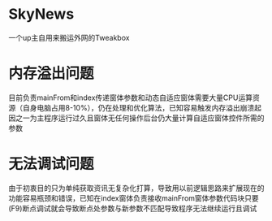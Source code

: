 # SkyNews
 一个up主自用来搬运外网的Tweakbox
# 内存溢出问题
目前负责mainFrom和index传递窗体参数和动态自适应窗体需要大量CPU运算资源（自身电脑占用8-10%），仍在处理和优化算法，已知容易触发内存溢出崩溃起因之一为主程序运行过久且窗体无任何操作后台仍大量计算自适应窗体控件所需的参数
# 无法调试问题
由于初衷目的只为单纯获取资讯无复杂化打算，导致用以前逻辑思路来扩展现在的功能容易瓶颈和错误，已知在index窗体负责接收mainFrom窗体参数代码块只要(F9)断点调试就会导致断点处参数与新参数不匹配导致程序无法继续运行且调试